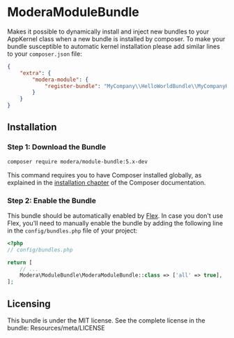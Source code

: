 # ModeraModuleBundle

Makes it possible to dynamically install and inject new bundles to your AppKernel class when a new bundle
is installed by composer. To make your bundle susceptible to automatic kernel installation please add similar lines
to your `composer.json` file:

``` json
{
    "extra": {
        "modera-module": {
            "register-bundle": "MyCompany\\HelloWorldBundle\\MyCompanyHelloWorldBundle"
        }
    }
}
```

## Installation

### Step 1: Download the Bundle

``` bash
composer require modera/module-bundle:5.x-dev
```

This command requires you to have Composer installed globally, as explained
in the [installation chapter](https://getcomposer.org/doc/00-intro.md) of the Composer documentation.

### Step 2: Enable the Bundle

This bundle should be automatically enabled by [Flex](https://symfony.com/doc/current/setup/flex.html).
In case you don't use Flex, you'll need to manually enable the bundle by
adding the following line in the `config/bundles.php` file of your project:

``` php
<?php
// config/bundles.php

return [
    // ...
    Modera\ModuleBundle\ModeraModuleBundle::class => ['all' => true],
];
```

## Licensing

This bundle is under the MIT license. See the complete license in the bundle:
Resources/meta/LICENSE
